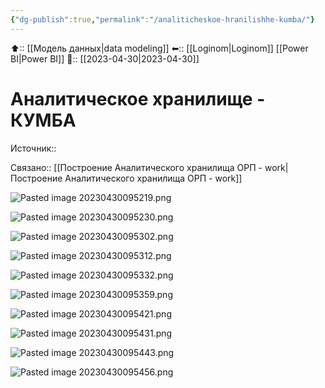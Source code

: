```yaml
---
{"dg-publish":true,"permalink":"/analiticheskoe-hranilishhe-kumba/"}
---
```



⬆:: [[Модель данных\|data modeling]]
⬅:: [[Loginom\|Loginom]] [[Power BI\|Power BI]]
📅:: [[2023-04-30\|2023-04-30]] 

# Аналитическое хранилище - КУМБА

Источник::

Связано:: [[Построение Аналитического хранилища ОРП - work\|Построение Аналитического хранилища ОРП - work]]

![Pasted image 20230430095219.png](/img/user/Pasted%20image%2020230430095219.png)

![Pasted image 20230430095230.png](/img/user/Pasted%20image%2020230430095230.png)

![Pasted image 20230430095302.png](/img/user/Pasted%20image%2020230430095302.png)

![Pasted image 20230430095312.png](/img/user/Pasted%20image%2020230430095312.png)

![Pasted image 20230430095332.png](/img/user/Pasted%20image%2020230430095332.png)

![Pasted image 20230430095359.png](/img/user/Pasted%20image%2020230430095359.png)

![Pasted image 20230430095421.png](/img/user/Pasted%20image%2020230430095421.png)

![Pasted image 20230430095431.png](/img/user/Pasted%20image%2020230430095431.png)

![Pasted image 20230430095443.png](/img/user/Pasted%20image%2020230430095443.png)

![Pasted image 20230430095456.png](/img/user/Pasted%20image%2020230430095456.png)

